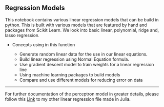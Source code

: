 ## Regression Models 

This notebook contains various linear regression models that can be build in python. This is built with various models that are featured by hand and packages from Scikit Learn. We look into basic linear, polynomial, ridge and, lasso regression. 

<ul>
<li>Concepts using in this function </li>
<ul>
<li>Generate random linear data for the use in our linear equations. </li>
<li>Build linear regression using Normal Equation formula.</li>
<li>Use gradient descent model to train weights for a linear regression line</li>
<li>Using machine learning packages to build models</li>
<li>Compare and use different models for reducing error on data</li>
</ul>
</ul>


___
For further documentation of the perceptron model in greater details, please follow this [Link](https://github.com/HBrianLe/Data_4319/tree/master/Julia/Linear%20Regression) to my other linear regression file made in Julia. 
